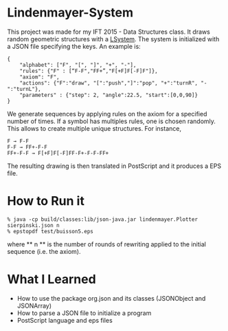 # Lindenmayer-System

This project was made for my IFT 2015 - Data Structures class. It draws random geometric structures with a [LSystem](https://en.wikipedia.org/wiki/L-system). The system is initialized with a JSON file specifying the keys. An example is:

```
{
    "alphabet": ["F", "[", "]", "+", "-"],
    "rules": {"F" : [“F-F","FF+”,"F[+F]F[-F]F"]},
    "axiom": "F",
    "actions": {"F":"draw", "[":"push","]":"pop", "+":"turnR", "-":"turnL"},
    "parameters" : {"step": 2, "angle":22.5, "start":[0,0,90]}
}
```

We generate sequences by applying rules on the axiom for a specified number of times. If a symbol has multiples rules, one is chosen randomly. This allows to create multiple unique structures. For instance,

```
F → F-F
F-F → FF+-F-F
FF+-F-F → F[+F]F[-F]FF-F+-F-F-FF+
```
The resulting drawing is then translated in PostScript and it produces a EPS file.  

# How to Run it

```
% java -cp build/classes:lib/json-java.jar lindenmayer.Plotter sierpinski.json n
% epstopdf test/buisson5.eps 
```
where ** n ** is the number of rounds of rewriting applied to the initial sequence (i.e. the axiom).

# What I Learned 

* How to use the package org.json and its classes (JSONObject and JSONArray)
* How to parse a JSON file to initialize a program
* PostScript language and eps files
